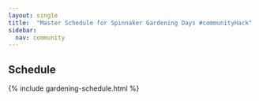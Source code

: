 ```yaml
---
layout: single
title:  "Master Schedule for Spinnaker Gardening Days #communityHack"
sidebar:
  nav: community
---
```

## Schedule

{% include gardening-schedule.html %}
